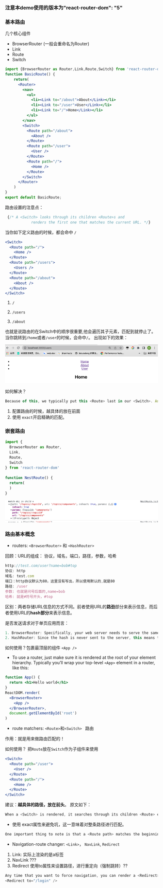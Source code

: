 ### 注意本demo使用的版本为"react-router-dom": "5"
### 基本路由
几个核心组件
- BrowserRouter (一般会重命名为Router)
- Link
- Route
- Switch
```jsx
import {BrowserRouter as Router,Link,Route,Switch} from 'react-router-dom'
function BasicRoute() {
  	return(
      <Router>
        <nav>
          <ul>
            <li><Link to="/about">About</Link></li>
            <li><Link to="/user">User</Link></li>
            <li><Link to="/">Home</Link></li>
          </ul>
        </nav>
        <Switch>
          <Route path="/about">
            <About />
          </Route>
          <Route path="/user">
            <User />
          </Route>
          <Route path="/">
            <Home />
          </Route>
        </Switch>
      </Router>
    )
}
export default BasicRoute;
```



路由设置的注意点：

```jsx
 {/* A <Switch> looks through its children <Route>s and
            renders the first one that matches the current URL. */}
```

当你如下定义路由的时候，都会命中 `/`

```jsx
<Switch>
  <Route path="/">
    <Home />
  </Route>
  <Route path="/users">
    <Users />
  </Route>
  <Route path="/about">
    <About />
  </Route>
</Switch>
```



1. `/`

2. `/users`

3. `/about`

也就是说路由的在Switch中的顺序很重要,他会遍历其子元素，匹配到就停止了。当你跳转到`/home`或者`/user`的时候，会命中`/`。 出现如下的效果：

![image-20220318111753957](./src/img/image-20220318111753957.png)

如何解决？	

```js
Because of this, we typically put this <Route> last in our <Switch>. Another possible solution is to use <Route exact path="/"> which does match the entire URL.
```

1. 配置路由的时候，越具体的放在前面
2. 使用 `exact`开启精确的匹配。

### 嵌套路由

```js
import {
  BrowserRouter as Router,
  Link,
  Route,
  Switch
} from 'react-router-dom'

function NestRoute() {
  return(
  )
}
```



![image-20220318133649690](./src/img/image-20220318133649690.png)

### 路由基本概念
- routers: `<BrowserRouter>` 和 `<HashRouter>`

回顾：URL的组成： 协议，域名，端口，路径，参数，哈希

```js
http://test.com/user?name=bob#top
协议: http
域名: test.com
端口：http协议默认为80，这里没有写出，所以使用默认的,就是80
路径: /user
参数: 也就是问号后面的,name=bob
哈希: 就是#符号开头，#top
```

区别：两者存储URL信息的方式不同。前者使用URL的**路劲**部分来表示信息，而后者使用URL的**hash部分**来表示信息。

是否发送请求对于单页应用而言：

```js
1. BrowserRouter: Specifically, your web server needs to serve the same page at all URLs that are managed client-side by React Router. url改变，因此会发送请求，需要服务端来配合
2. HashRouter: Since the hash is never sent to the server, this means that no special server configuration is needed. 不会发送请求
```

如何使用？包裹最顶层的组件 `<App />`

- To use a router, just make sure it is rendered at the root of your element hierarchy. Typically you’ll wrap your top-level `<App>` element in a router, like this:

```jsx
function App() {
  return <h1>Hello world</h1>
}
ReactDOM.render(
  <BrowserRouter>
    <App />
  </BrowserRouter>,
  document.getElementById('root')
)
```



- route matchers: `<Route>`和`<Switch> ` 路由

作用：就是用来做路由匹配的！

如何使用？ 把`Route`放在`Switch`作为子组件来使用

```jsx
<Switch>
  <Route path="/user">
    <User />
  </Route>
  <Route path="/">
    <Home />
  </Route>
</Switch>
```

建议：**越具体的路径，放在前头**。 原文如下：

```js
When a <Switch> is rendered, it searches through its children <Route> elements to find one whose path matches the current URL. When it finds one, it renders that <Route> and ignores all others. This means that you should put <Route>s with more specific (typically longer) paths before less-specific ones.
```

- 使用 exact属性来避免坑，这一意味着对整条路径进行匹配。

```js
One important thing to note is that a <Route path> matches the beginning of the URL, not the whole thing. So a <Route path="/"> will always match the URL. Because of this, we typically put this <Route> last in our <Switch>. Another possible solution is to use <Route exact path="/"> which does match the entire URL.
```





- Navigation-route changer: `<Link>`， `NavLink`, `Redirect`

1. Link: 实际上渲染的是a标签
2. NavLink ???
3. Redirect 使用to属性来设置路径，进行重定向（强制跳转）??

```js
Any time that you want to force navigation, you can render a <Redirect>. When a <Redirect> renders, it will navigate using its to prop.
<Redirect to="/login" />
```

